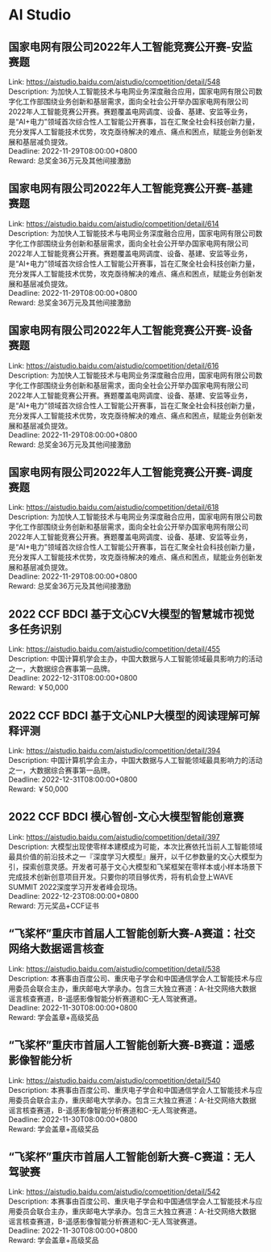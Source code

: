 # AI Studio



## 国家电网有限公司2022年人工智能竞赛公开赛-安监赛题

Link: https://aistudio.baidu.com/aistudio/competition/detail/548  
Description: 为加快人工智能技术与电网业务深度融合应用，国家电网有限公司数字化工作部围绕业务创新和基层需求，面向全社会公开举办国家电网有限公司2022年人工智能竞赛公开赛。赛题覆盖电网调度、设备、基建、安监等业务，是“AI+电力”领域首次综合性人工智能公开赛事，旨在汇聚全社会科技创新力量，充分发挥人工智能技术优势，攻克亟待解决的难点、痛点和困点，赋能业务创新发展和基层减负提效。  
Deadline: 2022-11-29T08:00:00+0800  
Reward: 总奖金36万元及其他间接激励  


## 国家电网有限公司2022年人工智能竞赛公开赛-基建赛题

Link: https://aistudio.baidu.com/aistudio/competition/detail/614  
Description: 为加快人工智能技术与电网业务深度融合应用，国家电网有限公司数字化工作部围绕业务创新和基层需求，面向全社会公开举办国家电网有限公司2022年人工智能竞赛公开赛。赛题覆盖电网调度、设备、基建、安监等业务，是“AI+电力”领域首次综合性人工智能公开赛事，旨在汇聚全社会科技创新力量，充分发挥人工智能技术优势，攻克亟待解决的难点、痛点和困点，赋能业务创新发展和基层减负提效。  
Deadline: 2022-11-29T08:00:00+0800  
Reward: 总奖金36万元及其他间接激励  


## 国家电网有限公司2022年人工智能竞赛公开赛-设备赛题

Link: https://aistudio.baidu.com/aistudio/competition/detail/616  
Description: 为加快人工智能技术与电网业务深度融合应用，国家电网有限公司数字化工作部围绕业务创新和基层需求，面向全社会公开举办国家电网有限公司2022年人工智能竞赛公开赛。赛题覆盖电网调度、设备、基建、安监等业务，是“AI+电力”领域首次综合性人工智能公开赛事，旨在汇聚全社会科技创新力量，充分发挥人工智能技术优势，攻克亟待解决的难点、痛点和困点，赋能业务创新发展和基层减负提效。  
Deadline: 2022-11-29T08:00:00+0800  
Reward: 总奖金36万元及其他间接激励  


## 国家电网有限公司2022年人工智能竞赛公开赛-调度赛题

Link: https://aistudio.baidu.com/aistudio/competition/detail/618  
Description: 为加快人工智能技术与电网业务深度融合应用，国家电网有限公司数字化工作部围绕业务创新和基层需求，面向全社会公开举办国家电网有限公司2022年人工智能竞赛公开赛。赛题覆盖电网调度、设备、基建、安监等业务，是“AI+电力”领域首次综合性人工智能公开赛事，旨在汇聚全社会科技创新力量，充分发挥人工智能技术优势，攻克亟待解决的难点、痛点和困点，赋能业务创新发展和基层减负提效。  
Deadline: 2022-11-29T08:00:00+0800  
Reward: 总奖金36万元及其他间接激励  


## 2022 CCF BDCI 基于文心CV大模型的智慧城市视觉多任务识别

Link: https://aistudio.baidu.com/aistudio/competition/detail/455  
Description: 中国计算机学会主办，中国大数据与人工智能领域最具影响力的活动之一，大数据综合赛事第一品牌。  
Deadline: 2022-12-31T08:00:00+0800  
Reward: ￥50,000  


## 2022 CCF BDCI 基于文心NLP大模型的阅读理解可解释评测

Link: https://aistudio.baidu.com/aistudio/competition/detail/394  
Description: 中国计算机学会主办，中国大数据与人工智能领域最具影响力的活动之一，大数据综合赛事第一品牌。  
Deadline: 2022-12-31T08:00:00+0800  
Reward: ￥50,000  


## 2022 CCF BDCI 模心智创-文心大模型智能创意赛

Link: https://aistudio.baidu.com/aistudio/competition/detail/397  
Description: 大模型出现使零样本建模成为可能，本次比赛依托当前人工智能领域最具价值的前沿技术之一『深度学习大模型』展开，以千亿参数量的文心大模型为引，探索创意灵感。开发者可基于文心大模型和飞桨框架在零样本或小样本场景下完成技术创新创意项目开发。只要你的项目够优秀，将有机会登上WAVE SUMMIT 2022深度学习开发者峰会现场。  
Deadline: 2022-12-23T08:00:00+0800  
Reward: 万元奖品+CCF证书  


## “飞桨杯”重庆市首届人工智能创新大赛-A赛道：社交网络大数据谣言核查

Link: https://aistudio.baidu.com/aistudio/competition/detail/538  
Description: 本赛事由百度公司、重庆电子学会和中国通信学会人工智能技术与应用委员会联合主办，重庆邮电大学承办。包含三大独立赛道：A-社交网络大数据谣言核查赛道，B-遥感影像智能分析赛道和C-无人驾驶赛道。  
Deadline: 2022-11-30T08:00:00+0800  
Reward: 学会盖章+高级奖品  


## “飞桨杯”重庆市首届人工智能创新大赛-B赛道：遥感影像智能分析

Link: https://aistudio.baidu.com/aistudio/competition/detail/540  
Description: 本赛事由百度公司、重庆电子学会和中国通信学会人工智能技术与应用委员会联合主办，重庆邮电大学承办。包含三大独立赛道：A-社交网络大数据谣言核查赛道，B-遥感影像智能分析赛道和C-无人驾驶赛道。  
Deadline: 2022-11-30T08:00:00+0800  
Reward: 学会盖章+高级奖品  


## “飞桨杯”重庆市首届人工智能创新大赛-C赛道：无人驾驶赛

Link: https://aistudio.baidu.com/aistudio/competition/detail/542  
Description: 本赛事由百度公司、重庆电子学会和中国通信学会人工智能技术与应用委员会联合主办，重庆邮电大学承办。包含三大独立赛道：A-社交网络大数据谣言核查赛道，B-遥感影像智能分析赛道和C-无人驾驶赛道。  
Deadline: 2022-11-30T08:00:00+0800  
Reward: 学会盖章+高级奖品  

